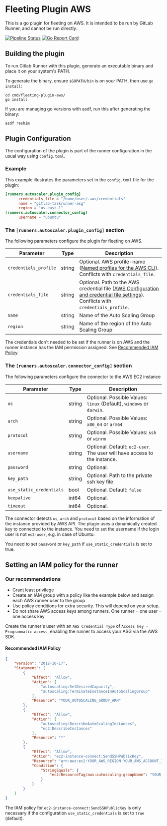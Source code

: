 # Fleeting Plugin AWS

This is a go plugin for fleeting on AWS. It is intended to be run by GitLab Runner, and cannot be run directly.

[![Pipeline Status](https://gitlab.com/gitlab-org/fleeting/fleeting-plugin-aws/badges/main/pipeline.svg)](https://gitlab.com/gitlab-org/fleeting/fleeting-plugin-aws/commits/main)
[![Go Report Card](https://goreportcard.com/badge/gitlab.com/gitlab-org/fleeting/fleeting-plugin-aws)](https://goreportcard.com/report/gitlab.com/gitlab-org/fleeting/fleeting-plugin-aws)

## Building the plugin

To run Gitlab Runner with this plugin, generate an executable binary and place it on your system's PATH.

To generate the binary, ensure `$GOPATH/bin` is on your PATH, then use `go install`:

```shell
cd cmd/fleeting-plugin-aws/
go install 
```

If you are managing go versions with asdf, run this after generating the binary:

```shell
asdf reshim
```

## Plugin Configuration

The configuration of the plugin is part of the runner configuration in the usual way using `config.toml`.

### Example

This example illustrates the parameters set in the `config.toml` file for the plugin:

```toml
[runners.autoscaler.plugin_config]
      credentials_file = "/home/user/.aws/credentials"
      name = "gitlab-taskrunner-asg"
      region = "us-east-1"
[runners.autoscaler.connector_config]
      username = "ubuntu"
```

### The `[runners.autoscaler.plugin_config]` section

The following parameters configure the plugin for fleeting on AWS.

| Parameter             | Type   | Description |
|-----------------------|--------|-------------|
| `credentials_profile` | string | Optional. AWS profile-name ([Named profiles for the AWS CLI](https://docs.aws.amazon.com/cli/latest/userguide/cli-configure-profiles.html)). Conflicts with `credentials_file`. |
| `credentials_file`    | string | Optional. Path to the AWS credential file ([AWS Configuration and credential file settings](https://docs.aws.amazon.com/cli/latest/userguide/cli-configure-files.html)). Conflicts with `credentials_profile`. |
| `name`                | string | Name of the Auto Scaling Group |
| `region`              | string | Name of the region of the Auto Scaling Group |

The credentials don't needed to be set if the runner is on AWS and the runner instance
has the IAM permission assigned. See [Recommended IAM Policy](#recommended-iam-policy)

### The `[runners.autoscaler.connector_config]` section

The following parameters configure the connector to the AWS EC2 instance

| Parameter                | Type   | Description |
|--------------------------|--------|-------------|
| `os`                     | string | Optional. Possible Values: `linux` (Default), `windows` or `darwin`. |
| `arch`                   | string | Optional. Possible Values: `x86_64` or `arm64` |
| `protocol`               | string | Optional. Possible Values: `ssh` or `winrm` |
| `username`               | string | Optional. Default: `ec2-user`. The user will have access to the instance.|
| `password`               | string | Optional. |
| `key_path`               | string | Optional. Path to the private ssh key file|
| `use_static_credentials` | bool   | Optional. Default: `false` |
| `keepalive`              | int64 | Optional. |
| `timeout`                | int64 | Optional. |

The connector detects `os`, `arch` and `protocol` based on the information of the instance provided by AWS API.
The plugin uses a dynamically created key to connected to the instance. You need to set the username if the login
user is not `ec2-user`, e.g. in case of Ubuntu.

You need to set `password` or `key_path` if `use_static_credentials` is set to true.

## Setting an IAM policy for the runner

### Our recommendations

- Grant least privilege
- Create an IAM group with a policy like the example below and assign each AWS runner user to the group
- Use policy conditions for extra security. This will depend on your setup.
- Do not share AWS access keys among runners. One runner = one user = one access key

Create the runner's user with an `AWS Credential Type` of `Access key - Programmatic access`, enabling the runner to
access your ASG via the AWS SDK.

#### Recommended IAM Policy

```json
{
    "Version": "2012-10-17",
    "Statement": [
        {
            "Effect": "Allow",
            "Action": [
                "autoscaling:SetDesiredCapacity",
                "autoscaling:TerminateInstanceInAutoScalingGroup"
            ],
            "Resource": "YOUR_AUTOSCALING_GROUP_ARN"
        },
        {
            "Effect": "Allow",
            "Action": [
                "autoscaling:DescribeAutoScalingInstances",
                "ec2:DescribeInstances"
            ],
            "Resource": "*"
        },
        {
            "Effect": "Allow",
            "Action": "ec2-instance-connect:SendSSHPublicKey",
            "Resource": "arn:aws:ec2:YOUR_AWS_REGION:YOUR_AWS_ACCOUNT_ID:instance/*",
            "Condition": {
                "StringEquals": {
                    "ec2:ResourceTag/aws:autoscaling:groupName": "YOUR_AUTOSCALING_GROUP_NAME"
                }
            }
        }
    ]
}
```

The IAM policy for `ec2-instance-connect:SendSSHPublicKey` is only necessary if the configuration `use_static_credentials`
is set to `true` (default).
